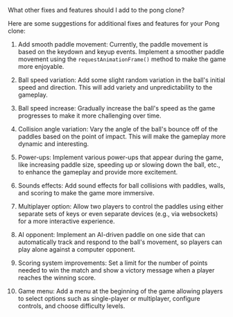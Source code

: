 What other fixes and features should I add to the pong clone?

Here are some suggestions for additional fixes and features for your Pong clone:

1. Add smooth paddle movement: Currently, the paddle movement is based on the keydown and keyup events. Implement a smoother paddle movement using the `requestAnimationFrame()` method to make the game more enjoyable.
 
2. Ball speed variation: Add some slight random variation in the ball's initial speed and direction. This will add variety and unpredictability to the gameplay.

3. Ball speed increase: Gradually increase the ball's speed as the game progresses to make it more challenging over time.

4. Collision angle variation: Vary the angle of the ball's bounce off of the paddles based on the point of impact. This will make the gameplay more dynamic and interesting.

5. Power-ups: Implement various power-ups that appear during the game, like increasing paddle size, speeding up or slowing down the ball, etc., to enhance the gameplay and provide more excitement.

6. Sounds effects: Add sound effects for ball collisions with paddles, walls, and scoring to make the game more immersive.

7. Multiplayer option: Allow two players to control the paddles using either separate sets of keys or even separate devices (e.g., via websockets) for a more interactive experience.

8. AI opponent: Implement an AI-driven paddle on one side that can automatically track and respond to the ball's movement, so players can play alone against a computer opponent.

9. Scoring system improvements: Set a limit for the number of points needed to win the match and show a victory message when a player reaches the winning score.

10. Game menu: Add a menu at the beginning of the game allowing players to select options such as single-player or multiplayer, configure controls, and choose difficulty levels.